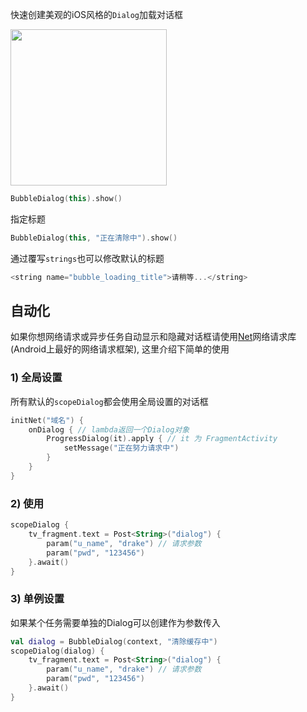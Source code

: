 快速创建美观的iOS风格的`Dialog`加载对话框

<img src="https://i.loli.net/2021/08/14/8eDp7Oz2CQT9Jcq.gif" width="250"/>

```kotlin
BubbleDialog(this).show()
```

指定标题

```kotlin
BubbleDialog(this, "正在清除中").show()
```

通过覆写`strings`也可以修改默认的标题

```kotlin
<string name="bubble_loading_title">请稍等...</string>
```


## 自动化

如果你想网络请求或异步任务自动显示和隐藏对话框请使用[Net](https://github.com/liangjingkanji/Net)网络请求库(Android上最好的网络请求框架), 这里介绍下简单的使用

### 1) 全局设置

所有默认的`scopeDialog`都会使用全局设置的对话框

```kotlin
initNet("域名") {
    onDialog { // lambda返回一个Dialog对象
        ProgressDialog(it).apply { // it 为 FragmentActivity
            setMessage("正在努力请求中")
        }
    }
}
```

### 2) 使用

```kotlin
scopeDialog {
    tv_fragment.text = Post<String>("dialog") {
        param("u_name", "drake") // 请求参数
        param("pwd", "123456")
    }.await()
}
```

### 3) 单例设置

如果某个任务需要单独的Dialog可以创建作为参数传入

```kotlin
val dialog = BubbleDialog(context, "清除缓存中")
scopeDialog(dialog) {
    tv_fragment.text = Post<String>("dialog") {
        param("u_name", "drake") // 请求参数
        param("pwd", "123456")
    }.await()
}
```

